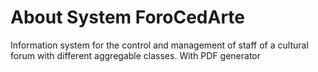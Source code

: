 # About System ForoCedArte
Information system for the control and management of staff of a cultural forum with different aggregable classes.
With PDF generator
